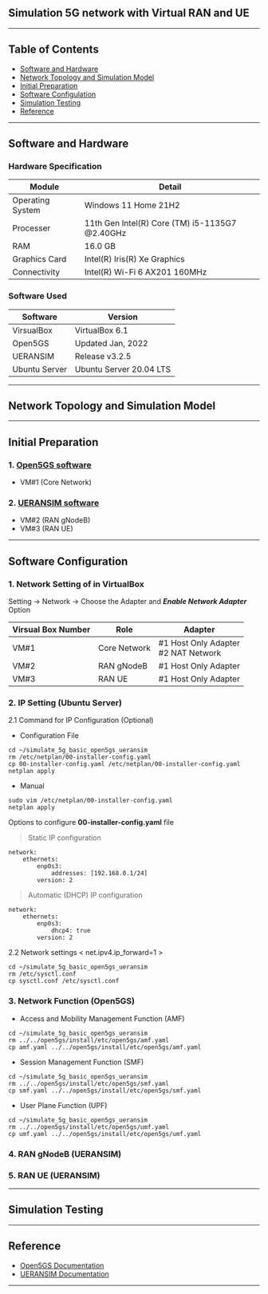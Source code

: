 ## Simulation 5G network with Virtual RAN and UE

---

## Table of Contents
- [Software and Hardware](#id-specification)
- [Network Topology and Simulation Model](#id-overview)
- [Initial Preparation](#id-init)
- [Software Configulation](#id-configure)
- [Simulation Testing](#id-testing)
- [Reference](#id-reference)

---

<div id='id-specification'/>

## Software and Hardware

### Hardware Specification
| Module           | Detail                                         |
| -----------      | -----------                                    |
| Operating System | Windows 11 Home 21H2                           |
| Processer        | 11th Gen Intel(R) Core (TM) i5-1135G7 @2.40GHz |
| RAM              | 16.0 GB                                        |
| Graphics Card    | Intel(R) Iris(R) Xe Graphics                   |
| Connectivity     | Intel(R) Wi-Fi 6 AX201 160MHz                  |

### Software Used
| Software      | Version                 |
| -----------   | -----------             |
| VirsualBox    | VirtualBox 6.1          |
| Open5GS       | Updated Jan, 2022       |
| UERANSIM      | Release v3.2.5          |
| Ubuntu Server | Ubuntu Server 20.04 LTS |

---

<div id='id-overview'/>

## Network Topology and Simulation Model

---

<div id='id-init'/>

## Initial Preparation

### 1. [Open5GS software](https://github.com/porrama/install_open5gs) 
- VM#1 (Core Network)

### 2. [UERANSIM software](https://github.com/porrama/install_ueransim) 
- VM#2 (RAN gNodeB)
- VM#3 (RAN UE)

---

<div id='id-configure'/>

## Software Configuration

### 1. Network Setting of in VirtualBox

Setting -> Network -> Choose the Adapter and ***Enable Network Adapter*** Option

| Virsual Box Number | Role             | Adapter                                   |
| -----------        | -----------      | -----------                               |
| VM#1               | Core Network     | #1 Host Only Adapter <br/> #2 NAT Network |
| VM#2               | RAN gNodeB       | #1 Host Only Adapter                      |
| VM#3               | RAN UE           | #1 Host Only Adapter                      |

### 2. IP Setting (Ubuntu Server)

2.1 Command for IP Configuration (Optional)
- Configuration File
~~~
cd ~/simulate_5g_basic_open5gs_ueransim
rm /etc/netplan/00-installer-config.yaml
cp 00-installer-config.yaml /etc/netplan/00-installer-config.yaml
netplan apply
~~~

- Manual
~~~
sudo vim /etc/netplan/00-installer-config.yaml
netplan apply
~~~

Options to configure **00-installer-config.yaml** file

> Static IP configuration
~~~
network:
    ethernets:
        enp0s3:
            addresses: [192.168.0.1/24]
        version: 2
~~~

> Automatic (DHCP) IP configuration
~~~
network:
    ethernets:
        enp0s3:
            dhcp4: true
        version: 2
~~~

2.2 Network settings < net.ipv4.ip_forward=1 >
~~~
cd ~/simulate_5g_basic_open5gs_ueransim
rm /etc/sysctl.conf
cp sysctl.conf /etc/sysctl.conf
~~~

### 3. Network Function (Open5GS)
- Access and Mobility Management Function (AMF)
~~~
cd ~/simulate_5g_basic_open5gs_ueransim
rm ../../open5gs/install/etc/open5gs/amf.yaml
cp amf.yaml ../../open5gs/install/etc/open5gs/amf.yaml
~~~

-  Session Management Function (SMF)
~~~
cd ~/simulate_5g_basic_open5gs_ueransim
rm ../../open5gs/install/etc/open5gs/smf.yaml
cp smf.yaml ../../open5gs/install/etc/open5gs/smf.yaml
~~~

- User Plane Function (UPF)
~~~
cd ~/simulate_5g_basic_open5gs_ueransim
rm ../../open5gs/install/etc/open5gs/umf.yaml
cp umf.yaml ../../open5gs/install/etc/open5gs/umf.yaml
~~~

### 4. RAN gNodeB (UERANSIM)

### 5. RAN UE (UERANSIM)

---

<div id='id-testing'/>

## Simulation Testing

---

<div id='id-reference'/>

## Reference
- [Open5GS Documentation](https://open5gs.org/open5gs/docs/guide/02-building-open5gs-from-sources/)
- [UERANSIM Documentation](https://github.com/aligungr/UERANSIM)


---
